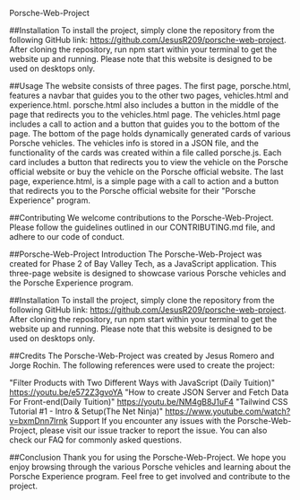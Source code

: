 Porsche-Web-Project

##Installation
To install the project, simply clone the repository from the following GitHub link: https://github.com/JesusR209/porsche-web-project. After cloning the repository, run npm start within your terminal to get the website up and running. Please note that this website is designed to be used on desktops only.

##Usage
The website consists of three pages. The first page, porsche.html, features a navbar that guides you to the other two pages, vehicles.html and experience.html. porsche.html also includes a button in the middle of the page that redirects you to the vehicles.html page. The vehicles.html page includes a call to action and a button that guides you to the bottom of the page. The bottom of the page holds dynamically generated cards of various Porsche vehicles. The vehicles info is stored in a JSON file, and the functionality of the cards was created within a file called porsche.js. Each card includes a button that redirects you to view the vehicle on the Porsche official website or buy the vehicle on the Porsche official website. The last page, experience.html, is a simple page with a call to action and a button that redirects you to the Porsche official website for their "Porsche Experience" program.

##Contributing
We welcome contributions to the Porsche-Web-Project. Please follow the guidelines outlined in our CONTRIBUTING.md file, and adhere to our code of conduct.

##Porsche-Web-Project
Introduction
The Porsche-Web-Project was created for Phase 2 of Bay Valley Tech, as a JavaScript application. This three-page website is designed to showcase various Porsche vehicles and the Porsche Experience program.

##Installation
To install the project, simply clone the repository from the following GitHub link: https://github.com/JesusR209/porsche-web-project. After cloning the repository, run npm start within your terminal to get the website up and running. Please note that this website is designed to be used on desktops only.

##Credits
The Porsche-Web-Project was created by Jesus Romero and Jorge Rochin. The following references were used to create the project:

"Filter Products with Two Different Ways with JavaScript (Daily Tuition)" https://youtu.be/e572Z3gvoYA
"How to create JSON Server and Fetch Data For Front-end(Daily Tuition)" https://youtu.be/NM4gB8J1uF4
"Tailwind CSS Tutorial #1 - Intro & Setup(The Net Ninja)" https://www.youtube.com/watch?v=bxmDnn7lrnk
Support
If you encounter any issues with the Porsche-Web-Project, please visit our issue tracker to report the issue. You can also check our FAQ for commonly asked questions.

##Conclusion
Thank you for using the Porsche-Web-Project. We hope you enjoy browsing through the various Porsche vehicles and learning about the Porsche Experience program. Feel free to get involved and contribute to the project.
